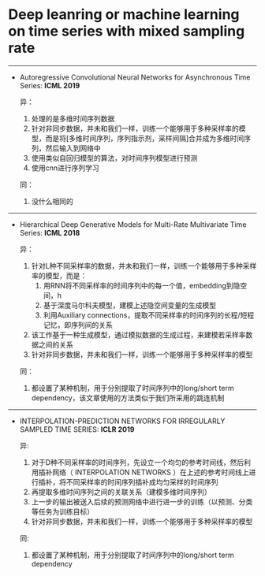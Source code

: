 # Deep leanring or machine learning on time series with mixed sampling rate

----

+ Autoregressive Convolutional Neural Networks for Asynchronous Time Series: **ICML 2019**

  异：
  1. 处理的是多维时间序列数据
  2. 针对非同步数据，并未和我们一样，训练一个能够用于多种采样率的模型，而是将[多维时间序列，序列指示剂，采样间隔]合并成为多维时间序列，然后输入到网络中
  3. 使用类似自回归模型的算法，对时间序列模型进行预测
  4. 使用cnn进行序列学习

  同：
  1. 没什么相同的
-----------
+ Hierarchical Deep Generative Models for Multi-Rate Multivariate Time Series: **ICML 2018**

  异：
  1. 针对L种不同采样率的数据，并未和我们一样，训练一个能够用于多种采样率的模型，而是：
      1. 用RNN将不同采样率的时间序列中的每一个值，embedding到隐空间，h
      2. 基于深度马尔科夫模型，建模上述隐空间变量的生成模型
      3. 利用Auxiliary connections，提取不同采样率的时间序列的长程/短程记忆，即序列间的关系
  2. 该工作基于一种生成模型，通过模拟数据的生成过程，来建模若采样率数据之间的关系
  3. 针对非同步数据，并未和我们一样，训练一个能够用于多种采样率的模型

  同：
  1. 都设置了某种机制，用于分别提取了时间序列中的long/short term dependency，该文章使用的方法类似于我们所采用的跳连机制
----------------
+ INTERPOLATION-PREDICTION NETWORKS FOR IRREGULARLY SAMPLED TIME SERIES: **ICLR 2019**

  异:
    1. 对于D种不同采样率的时间序列，先设立一个均匀的参考时间线，然后利用插补网络（ INTERPOLATION NETWORKS ）在上述的参考时间线上进行插补，将不同采样率的时间序列插补成均匀采样的时间序列
    2. 再提取多维时间序列之间的关联关系（建模多维时间序列）
    3. 上一步的输出被送入后续的预测网络中进行进一步的训练（以预测、分类等任务为训练目标）
    4. 针对非同步数据，并未和我们一样，训练一个能够用于多种采样率的模型

  同:
    1. 都设置了某种机制，用于分别提取了时间序列中的long/short term dependency

